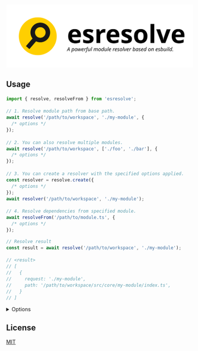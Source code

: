 <p align="center">
  <picture>
    <source media="(prefers-color-scheme: dark)" srcset="./images/logo-dark.svg">
    <source media="(prefers-color-scheme: light)" srcset="./images/logo-light.svg">
    <img alt="esresolve: A powerful module resolver based on esbuild" src="./images/logo-light.svg">
  </picture>
</p>

## Usage

```ts
import { resolve, resolveFrom } from 'esresolve';

// 1. Resolve module path from base path.
await resolve('/path/to/workspace', './my-module', {
  /* options */
});

// 2. You can also resolve multiple modules.
await resolve('/path/to/workspace', ['./foo', './bar'], {
  /* options */
});

// 3. You can create a resolver with the specified options applied.
const resolver = resolve.create({
  /* options */
});
await resolver('/path/to/workspace', './my-module');

// 4. Resolve dependencies from specified module.
await resolveFrom('/path/to/module.ts', {
  /* options */
});
```

```ts
// Resolve result
const result = await resolve('/path/to/workspace', './my-module');

// <result>
// [
//   {
//     request: './my-module',
//     path: '/path/to/workspace/src/core/my-module/index.ts',
//   }
// ]
```

<details>

  <summary>Options</summary>

```ts
interface ResolveOptions {
  /**
   * Specify the working directory path.
   *
   * Defaults to `current workspace path`.
   *
   * Documentation: https://esbuild.github.io/api/#working-directory
   */
  root?: string;
  /**
   * File extension of the modules to resolve.
   *
   * Defaults to `['.tsx', '.ts', '.jsx', '.js', '.css', '.json']`.
   *
   * Documentation: https://esbuild.github.io/api/#resolve-extensions
   */
  extensions?: BuildOptions['resolveExtensions'];
  /**
   * Controls how the exports field in package.json is interpreted.
   *
   * Documentation: https://esbuild.github.io/api/#conditions
   */
  conditionNames?: BuildOptions['conditions'];
  /**
   * Specify the field name to reference in package.json when importing the file.
   *
   * Documentation: https://esbuild.github.io/api/#main-fields
   */
  mainFields?: BuildOptions['mainFields'];
  /**
   * Configuration for aliasing a specified module to replace it with another module.
   *
   * Documentation: https://esbuild.github.io/api/#alias
   */
  alias?: BuildOptions['alias'];
  /**
   * Path to the `tsconfig.json` file to reference during resolution.
   *
   * Documentation: https://esbuild.github.io/api/#tsconfig
   */
  tsconfig?: BuildOptions['tsconfig'];
  /**
   * Stringified content of the `tsconfig.json` to reference during resolution.
   *
   * Documentation: https://esbuild.github.io/api/#tsconfig-raw
   */
  tsconfigRaw?: BuildOptions['tsconfigRaw'];
}
```

</details>

## License

[MIT](./LICENSE)
